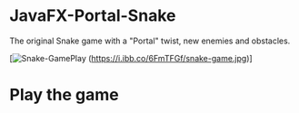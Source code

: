 # JavaFX-Portal-Snake

The original Snake game with a "Portal" twist, new enemies and obstacles.

[![Snake-GamePlay]() (https://i.ibb.co/6FmTFGf/snake-game.jpg)]

# Play the game
